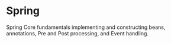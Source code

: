 # Spring
Spring Core fundamentals implementing and constructing beans, annotations, Pre and Post processing, and Event handling.
